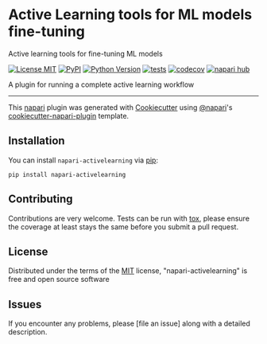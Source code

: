 # Active Learning tools for ML models fine-tuning
Active learning tools for fine-tuning ML models

[![License MIT](https://img.shields.io/pypi/l/napari-activelearning.svg?color=green)](https://github.com/TheJacksonLaboratory/activelearning/raw/main/LICENSE)
[![PyPI](https://img.shields.io/pypi/v/napari-activelearning.svg?color=green)](https://pypi.org/project/napari-activelearning)
[![Python Version](https://img.shields.io/pypi/pyversions/napari-activelearning.svg?color=green)](https://python.org)
[![tests](https://github.com/TheJacksonLaboratory/activelearning/workflows/tests/badge.svg)](https://github.com/TheJacksonLaboratory/activelearning/actions)
[![codecov](https://codecov.io/gh/TheJacksonLaboratory/activelearning/branch/main/graph/badge.svg)](https://codecov.io/gh/TheJacksonLaboratory/napari-activelearning)
[![napari hub](https://img.shields.io/endpoint?url=https://api.napari-hub.org/shields/napari-activelearning)](https://napari-hub.org/plugins/napari-activelearning)

A plugin for running a complete active learning workflow

----------------------------------

This [napari] plugin was generated with [Cookiecutter] using [@napari]'s [cookiecutter-napari-plugin] template.

<!--
Don't miss the full getting started guide to set up your new package:
https://github.com/napari/cookiecutter-napari-plugin#getting-started

and review the napari docs for plugin developers:
https://napari.org/stable/plugins/index.html
-->

## Installation

You can install `napari-activelearning` via [pip]:

    pip install napari-activelearning




## Contributing

Contributions are very welcome. Tests can be run with [tox], please ensure
the coverage at least stays the same before you submit a pull request.

## License

Distributed under the terms of the [MIT] license,
"napari-activelearning" is free and open source software

## Issues

If you encounter any problems, please [file an issue] along with a detailed description.

[napari]: https://github.com/napari/napari
[Cookiecutter]: https://github.com/audreyr/cookiecutter
[@napari]: https://github.com/napari
[MIT]: http://opensource.org/licenses/MIT
[BSD-3]: http://opensource.org/licenses/BSD-3-Clause
[GNU GPL v3.0]: http://www.gnu.org/licenses/gpl-3.0.txt
[GNU LGPL v3.0]: http://www.gnu.org/licenses/lgpl-3.0.txt
[Apache Software License 2.0]: http://www.apache.org/licenses/LICENSE-2.0
[Mozilla Public License 2.0]: https://www.mozilla.org/media/MPL/2.0/index.txt
[cookiecutter-napari-plugin]: https://github.com/napari/cookiecutter-napari-plugin

[napari]: https://github.com/napari/napari
[tox]: https://tox.readthedocs.io/en/latest/
[pip]: https://pypi.org/project/pip/
[PyPI]: https://pypi.org/
